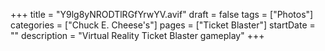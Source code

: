 +++
title = "Y9lg8yNRODTlRGfYrwYV.avif"
draft = false
tags = ["Photos"]
categories = ["Chuck E. Cheese's"]
pages = ["Ticket Blaster"]
startDate = ""
description = "Virtual Reality Ticket Blaster gameplay"
+++
